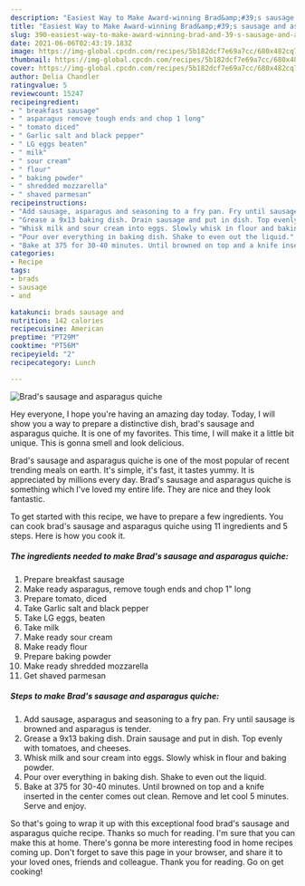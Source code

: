 ```yaml
---
description: "Easiest Way to Make Award-winning Brad&amp;#39;s sausage and asparagus quiche"
title: "Easiest Way to Make Award-winning Brad&amp;#39;s sausage and asparagus quiche"
slug: 390-easiest-way-to-make-award-winning-brad-and-39-s-sausage-and-asparagus-quiche
date: 2021-06-06T02:43:19.183Z
image: https://img-global.cpcdn.com/recipes/5b182dcf7e69a7cc/680x482cq70/brads-sausage-and-asparagus-quiche-recipe-main-photo.jpg
thumbnail: https://img-global.cpcdn.com/recipes/5b182dcf7e69a7cc/680x482cq70/brads-sausage-and-asparagus-quiche-recipe-main-photo.jpg
cover: https://img-global.cpcdn.com/recipes/5b182dcf7e69a7cc/680x482cq70/brads-sausage-and-asparagus-quiche-recipe-main-photo.jpg
author: Delia Chandler
ratingvalue: 5
reviewcount: 15247
recipeingredient:
- " breakfast sausage"
- " asparagus remove tough ends and chop 1 long"
- " tomato diced"
- " Garlic salt and black pepper"
- " LG eggs beaten"
- " milk"
- " sour cream"
- " flour"
- " baking powder"
- " shredded mozzarella"
- " shaved parmesan"
recipeinstructions:
- "Add sausage, asparagus and seasoning to a fry pan. Fry until sausage is browned and asparagus is tender."
- "Grease a 9x13 baking dish. Drain sausage and put in dish. Top evenly with tomatoes, and cheeses."
- "Whisk milk and sour cream into eggs. Slowly whisk in flour and baking powder."
- "Pour over everything in baking dish. Shake to even out the liquid."
- "Bake at 375 for 30-40 minutes. Until browned on top and a knife inserted in the center comes out clean. Remove and let cool 5 minutes. Serve and enjoy."
categories:
- Recipe
tags:
- brads
- sausage
- and

katakunci: brads sausage and 
nutrition: 142 calories
recipecuisine: American
preptime: "PT29M"
cooktime: "PT56M"
recipeyield: "2"
recipecategory: Lunch

---
```



![Brad&#39;s sausage and asparagus quiche](https://img-global.cpcdn.com/recipes/5b182dcf7e69a7cc/680x482cq70/brads-sausage-and-asparagus-quiche-recipe-main-photo.jpg)

Hey everyone, I hope you're having an amazing day today. Today, I will show you a way to prepare a distinctive dish, brad&#39;s sausage and asparagus quiche. It is one of my favorites. This time, I will make it a little bit unique. This is gonna smell and look delicious.



Brad&#39;s sausage and asparagus quiche is one of the most popular of recent trending meals on earth. It's simple, it's fast, it tastes yummy. It is appreciated by millions every day. Brad&#39;s sausage and asparagus quiche is something which I've loved my entire life. They are nice and they look fantastic.


To get started with this recipe, we have to prepare a few ingredients. You can cook brad&#39;s sausage and asparagus quiche using 11 ingredients and 5 steps. Here is how you cook it.

<!--inarticleads1-->

##### The ingredients needed to make Brad&#39;s sausage and asparagus quiche:

1. Prepare  breakfast sausage
1. Make ready  asparagus, remove tough ends and chop 1&#34; long
1. Prepare  tomato, diced
1. Take  Garlic salt and black pepper
1. Take  LG eggs, beaten
1. Take  milk
1. Make ready  sour cream
1. Make ready  flour
1. Prepare  baking powder
1. Make ready  shredded mozzarella
1. Get  shaved parmesan




<!--inarticleads2-->

##### Steps to make Brad&#39;s sausage and asparagus quiche:

1. Add sausage, asparagus and seasoning to a fry pan. Fry until sausage is browned and asparagus is tender.
1. Grease a 9x13 baking dish. Drain sausage and put in dish. Top evenly with tomatoes, and cheeses.
1. Whisk milk and sour cream into eggs. Slowly whisk in flour and baking powder.
1. Pour over everything in baking dish. Shake to even out the liquid.
1. Bake at 375 for 30-40 minutes. Until browned on top and a knife inserted in the center comes out clean. Remove and let cool 5 minutes. Serve and enjoy.




So that's going to wrap it up with this exceptional food brad&#39;s sausage and asparagus quiche recipe. Thanks so much for reading. I'm sure that you can make this at home. There's gonna be more interesting food in home recipes coming up. Don't forget to save this page in your browser, and share it to your loved ones, friends and colleague. Thank you for reading. Go on get cooking!
